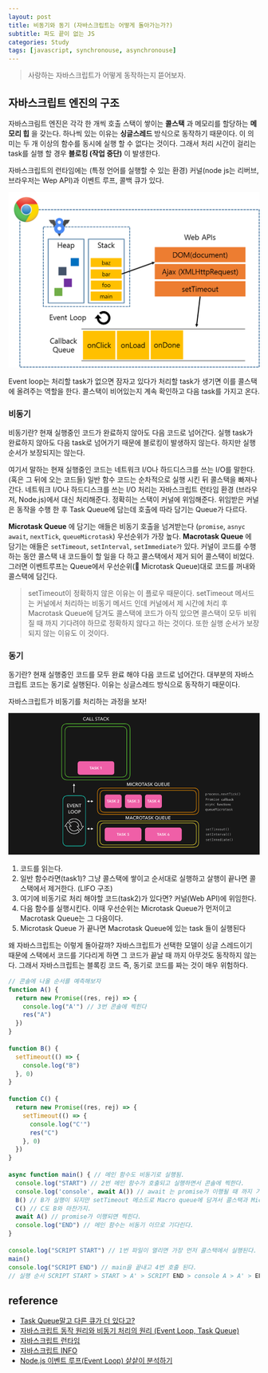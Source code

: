 ```yaml
---
layout: post
title: 비동기와 동기 (자바스크립트는 어떻게 돌아가는가?)
subtitle: 파도 끝이 없는 JS
categories: Study
tags: [javascript, synchronouse, asynchronouse]
---
```


> 사랑하는 자바스크립트가 어떻게 동작하는지 뜯어보자.

## 자바스크립트 엔진의 구조

자바스크림트 엔진은 각각 한 개씩 호출 스택이 쌓이는 **콜스택** 과 메모리를 할당하는 **메모리 힙** 을 갖는다. 하나씩 있는 이유는 **싱글스레드** 방식으로 동작하기 때문이다. 이 의미는 두 개 이상의 함수를 동시에 실행 할 수 없다는 것이다. 그래서 처리 시간이 걸리는 task를 실행 할 경우 **블로킹 (작업 중단)** 이 발생한다.

자바스크립트의 런타임에는 (특정 언어를 실행할 수 있는 환경) 커널(node js는 리버브, 브라우저는 Wep API)과 이벤트 루프, 콜백 큐가 있다.

![javascript_runtime](/assets/images/posts/javascript_runtime.png)

Event loop는 처리할 task가 없으면 잠자고 있다가 처리할 task가 생기면 이를 콜스택에 올려주는 역할을 한다. 콜스택이 비어있는지 계속 확인하고 다음 task를 가지고 온다.

### 비동기

비동기란? 현재 실행중인 코드가 완료하지 않아도 다음 코드로 넘어간다. 실행 task가 완료하지 않아도 다음 task로 넘어가기 때문에 블로킹이 발생하지 않는다. 하지만 실행 순서가 보장되지는 않는다.

여기서 말하는 현재 실행중인 코드는 네트워크 I/O나 하드디스크를 쓰는 I/O를 말한다. (혹은 그 뒤에 오는 코드들) 일반 함수 코드는 순차적으로 실행 시킨 뒤 콜스택을 빠져나간다. 네트워크 I/O나 하드디스크를 쓰는 I/O 처리는 자바스크립트 런타임 환경 (브라우저, Node.js)에서 대신 처리해준다. 정확히는 스택이 커널에 위임해준다. 위임받은 커널은 동작을 수행 한 후 Task Queue에 담는데 호출에 따라 담기는 Queue가 다르다.

**Microtask Queue** 에 담기는 애들은 비동기 호출을 넘겨받는다 (`promise`, `asnyc await`, `nextTick`, `queueMicrotask`) 우선순위가 가장 높다.
**Macrotask Queue** 에 담기는 애들은 `setTimeout`, `setInterval`, `setImmediate가` 있다.
커널이 코드를 수행하는 동안 콜스택 내 코드들이 할 일을 다 하고 콜스택에서 제거 되어 콜스택이 비었다. 그러면 이벤트루프는 Queue에서 우선순위(🥇 Microtask Queue)대로 코드를 꺼내와 콜스택에 담긴다.

> setTimeout이 정확하지 않은 이유는 이 플로우 때문이다. setTimeout 메서드는 커널에서 처리하는 비동기 메서드 인데 커널에서 제 시간에 처리 후 Macrotask Queue에 담겨도 콜스택에 코드가 아직 있으면 콜스택이 모두 비워질 때 까지 기다려야 하므로 정확하지 않다고 하는 것이다. 또한 실행 순서가 보장 되지 않는 이유도 이 것이다.

### 동기

동기란? 현재 실행중인 코드를 모두 완료 해야 다음 코드로 넘어간다. 대부분의 자바스크립트 코드는 동기로 실행된다. 이유는 싱글스레드 방식으로 동작하기 때문이다.

자바스크립트가 비동기를 처리하는 과정을 보자!

![js_queue](/assets/images/posts/js_queue.gif)

1. 코드를 읽는다.
2. 일반 함수라면(task1)? 그냥 콜스택에 쌓이고 순서대로 실행하고 살행이 끝나면 콜스택에서 제거한다. (LIFO 구조)
3. 여기에 비동기로 처리 해야할 코드(task2)가 있다면? 커널(Web API)에 위임한다.
4. 다음 함수를 실행시킨다. 이때 우선순위는 Microtask Queue가 먼저이고 Macrotask Queue는 그 다음이다.
5. Microtask Queue 가 끝나면 Macrotask Queue에 있는 task 들이 실행된다

왜 자바스크립트는 이렇게 돌아갈까? 자바스크립트가 선택한 모델이 싱글 스레드이기 때문에 스택에서 코드를 기다리게 하면 그 코드가 끝날 때 까지 아무것도 동작하지 않는다. 그래서 자바스크립트는 블록킹 코드 즉, 동기로 코드를 짜는 것이 매우 위험하다.

```Javascript
// 콘솔에 나올 순서를 예측해보자 
function A() {
  return new Promise((res, rej) => {
    console.log("A'") // 3번 콘솔에 찍힌다
    res("A")
  })
}

function B() {
  setTimeout(() => {
    console.log("B")
  }, 0)
}

function C() {
  return new Promise((res, rej) => {
    setTimeout(() => {
      console.log("C'")
      res("C")
    }, 0)
  })
}

async function main() { // 메인 함수도 비동기로 실행됨.
  console.log("START") // 2번 메인 함수가 호출되고 실행하면서 콘솔에 찍한다.
  console.log('console', await A()) // await 는 promise가 이행될 때 까지 기다린다. 콜스택에 있는 작업들이 끝나면 차레대로 실행된다 5번
  B() // B가 실행이 되지만 setTimeout 메소드로 Macro queue에 담겨서 콜스택과 Micro queue가 실행이 다 끝나면 나온다.
  C() // C도 B와 마찬가지.
  await A() // promise가 이행되면 찍힌다.
  console.log("END") // 메인 함수는 비동기 이므로 기다린다.
}

console.log("SCRIPT START") // 1번 파일이 열리면 가장 먼저 콜스택에서 실행된다.
main()
console.log("SCRIPT END") // main을 끝내고 4번 호출 된다.
// 실행 순서 SCRIPT START > START > A' > SCRIPT END > console A > A' > END > B > C'
```

## reference

- [Task Queue말고 다른 큐가 더 있다고?](https://velog.io/@titu/JavaScript-Task-Queue%EB%A7%90%EA%B3%A0-%EB%8B%A4%EB%A5%B8-%ED%81%90%EA%B0%80-%EB%8D%94-%EC%9E%88%EB%8B%A4%EA%B3%A0-MicroTask-Queue-Animation-Frames-Render-Queue)
- [자바스크립트 동작 원리와 비동기 처리의 원리 (Event Loop, Task Queue)](https://velog.io/@chojs28/%EC%9E%90%EB%B0%94%EC%8A%A4%ED%81%AC%EB%A6%BD%ED%8A%B8-%EB%8F%99%EC%9E%91-%EC%9B%90%EB%A6%AC%EC%99%80-%EB%B9%84%EB%8F%99%EA%B8%B0-%EC%B2%98%EB%A6%AC%EC%9D%98-%EC%9B%90%EB%A6%AC-Event-Loop-Task-Queue)
- [자바스크립트 런타임](https://beomy.github.io/tech/javascript/javascript-runtime/)
- [자바스크립트 INFO](https://ko.javascript.info/event-loop)
- [Node.js 이벤트 루프(Event Loop) 샅샅이 분석하기](https://www.korecmblog.com/node-js-event-loop/)
